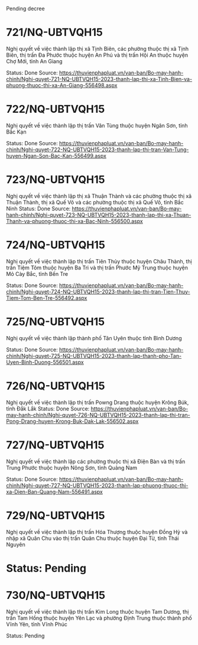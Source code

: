 Pending decree

# 721/NQ-UBTVQH15
Nghị quyết về việc thành lập thị xã Tịnh Biên, các phường thuộc thị xã Tịnh Biên, thị trấn Đa Phước thuộc huyện An Phú và thị trấn Hội An thuộc huyện Chợ Mới, tỉnh An Giang

Status: Done
Source: https://thuvienphapluat.vn/van-ban/Bo-may-hanh-chinh/Nghi-quyet-721-NQ-UBTVQH15-2023-thanh-lap-thi-xa-Tinh-Bien-va-phuong-thuoc-thi-xa-An-Giang-556498.aspx

# 722/NQ-UBTVQH15
Nghị quyết về việc thành lập thị trấn Vân Tùng thuộc huyện Ngân Sơn, tỉnh Bắc Kạn

Status: Done
Source: https://thuvienphapluat.vn/van-ban/Bo-may-hanh-chinh/Nghi-quyet-722-NQ-UBTVQH15-2023-thanh-lap-thi-tran-Van-Tung-huyen-Ngan-Son-Bac-Kan-556499.aspx

# 723/NQ-UBTVQH15
Nghị quyết về việc thành lập thị xã Thuận Thành và các phường thuộc thị xã Thuận Thành, thị xã Quế Võ và các phường thuộc thị xã Quế Võ, tỉnh Bắc Ninh
Status: Done
Source: https://thuvienphapluat.vn/van-ban/Bo-may-hanh-chinh/Nghi-quyet-723-NQ-UBTVQH15-2023-thanh-lap-thi-xa-Thuan-Thanh-va-phuong-thuoc-thi-xa-Bac-Ninh-556500.aspx


# 724/NQ-UBTVQH15
Nghị quyết về việc thành lập thị trấn Tiên Thủy thuộc huyện Châu Thành, thị trấn Tiệm Tôm thuộc huyện Ba Tri và thị trấn Phước Mỹ Trung thuộc huyện Mỏ Cày Bắc, tỉnh Bến Tre

Status: Done
Source: https://thuvienphapluat.vn/van-ban/Bo-may-hanh-chinh/Nghi-quyet-724-NQ-UBTVQH15-2023-thanh-lap-thi-tran-Tien-Thuy-Tiem-Tom-Ben-Tre-556492.aspx

# 725/NQ-UBTVQH15
Nghị quyết về việc thành lập thành phố Tân Uyên thuộc tỉnh Bình Dương

Status: Done
Source: https://thuvienphapluat.vn/van-ban/Bo-may-hanh-chinh/Nghi-quyet-725-NQ-UBTVQH15-2023-thanh-lap-thanh-pho-Tan-Uyen-Binh-Duong-556501.aspx

# 726/NQ-UBTVQH15
Nghị quyết về việc thành lập thị trấn Powng Drang thuộc huyện Krông Búk, tỉnh Đắk Lắk
Status: Done
Source: https://thuvienphapluat.vn/van-ban/Bo-may-hanh-chinh/Nghi-quyet-726-NQ-UBTVQH15-2023-thanh-lap-thi-tran-Pong-Drang-huyen-Krong-Buk-Dak-Lak-556502.aspx

# 727/NQ-UBTVQH15
Nghị quyết về việc thành lập các phường thuộc thị xã Điện Bàn và thị trấn Trung Phước thuộc huyện Nông Sơn, tỉnh Quảng Nam

Status: Done
Source: https://thuvienphapluat.vn/van-ban/Bo-may-hanh-chinh/Nghi-quyet-727-NQ-UBTVQH15-2023-thanh-lap-phuong-thuoc-thi-xa-Dien-Ban-Quang-Nam-556491.aspx

# 729/NQ-UBTVQH15
Nghị quyết về việc thành lập thị trấn Hóa Thượng thuộc huyện Đồng Hỷ và nhập xã Quân Chu vào thị trấn Quân Chu thuộc huyện Đại Từ, tỉnh Thái Nguyên

Status: Pending
==========================

# 730/NQ-UBTVQH15
Nghị quyết về việc thành lập thị trấn Kim Long thuộc huyện Tam Dương, thị trấn Tam Hồng thuộc huyện Yên Lạc và phường Định Trung thuộc thành phố Vĩnh Yên, tỉnh Vĩnh Phúc

Status: Pending
